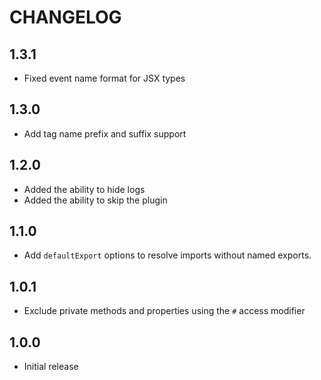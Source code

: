 # CHANGELOG

## 1.3.1

- Fixed event name format for JSX types

## 1.3.0

- Add tag name prefix and suffix support

## 1.2.0

- Added the ability to hide logs
- Added the ability to skip the plugin

## 1.1.0

- Add `defaultExport` options to resolve imports without named exports.

## 1.0.1

- Exclude private methods and properties using the `#` access modifier

## 1.0.0

- Initial release
